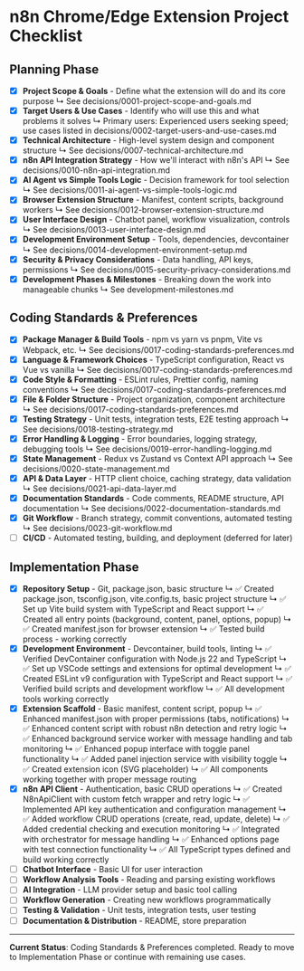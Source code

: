 # n8n Chrome/Edge Extension Project Checklist

## Planning Phase
- [x] **Project Scope & Goals** - Define what the extension will do and its core purpose
  ↳ See decisions/0001-project-scope-and-goals.md
- [x] **Target Users & Use Cases** - Identify who will use this and what problems it solves
  ↳ Primary users: Experienced users seeking speed; use cases listed in decisions/0002-target-users-and-use-cases.md
- [x] **Technical Architecture** - High-level system design and component structure
  ↳ See decisions/0007-technical-architecture.md
- [x] **n8n API Integration Strategy** - How we'll interact with n8n's API
  ↳ See decisions/0010-n8n-api-integration.md
- [x] **AI Agent vs Simple Tools Logic** - Decision framework for tool selection
  ↳ See decisions/0011-ai-agent-vs-simple-tools-logic.md
- [x] **Browser Extension Structure** - Manifest, content scripts, background workers
  ↳ See decisions/0012-browser-extension-structure.md
- [x] **User Interface Design** - Chatbot panel, workflow visualization, controls
  ↳ See decisions/0013-user-interface-design.md
- [x] **Development Environment Setup** - Tools, dependencies, devcontainer
  ↳ See decisions/0014-development-environment-setup.md
- [x] **Security & Privacy Considerations** - Data handling, API keys, permissions
  ↳ See decisions/0015-security-privacy-considerations.md
- [x] **Development Phases & Milestones** - Breaking down the work into manageable chunks
  ↳ See development-milestones.md

## Coding Standards & Preferences
- [x] **Package Manager & Build Tools** - npm vs yarn vs pnpm, Vite vs Webpack, etc.
  ↳ See decisions/0017-coding-standards-preferences.md
- [x] **Language & Framework Choices** - TypeScript configuration, React vs Vue vs vanilla
  ↳ See decisions/0017-coding-standards-preferences.md
- [x] **Code Style & Formatting** - ESLint rules, Prettier config, naming conventions
  ↳ See decisions/0017-coding-standards-preferences.md
- [x] **File & Folder Structure** - Project organization, component architecture
  ↳ See decisions/0017-coding-standards-preferences.md
- [x] **Testing Strategy** - Unit tests, integration tests, E2E testing approach
  ↳ See decisions/0018-testing-strategy.md
- [x] **Error Handling & Logging** - Error boundaries, logging strategy, debugging tools
  ↳ See decisions/0019-error-handling-logging.md
- [x] **State Management** - Redux vs Zustand vs Context API approach
  ↳ See decisions/0020-state-management.md
- [x] **API & Data Layer** - HTTP client choice, caching strategy, data validation
  ↳ See decisions/0021-api-data-layer.md
- [x] **Documentation Standards** - Code comments, README structure, API documentation
  ↳ See decisions/0022-documentation-standards.md
- [x] **Git Workflow** - Branch strategy, commit conventions, automated testing
  ↳ See decisions/0023-git-workflow.md
- [ ] **CI/CD** - Automated testing, building, and deployment (deferred for later)

## Implementation Phase
- [x] **Repository Setup** - Git, package.json, basic structure
  ↳ ✅ Created package.json, tsconfig.json, vite.config.ts, basic project structure
  ↳ ✅ Set up Vite build system with TypeScript and React support
  ↳ ✅ Created all entry points (background, content, panel, options, popup)
  ↳ ✅ Created manifest.json for browser extension
  ↳ ✅ Tested build process - working correctly
- [x] **Development Environment** - Devcontainer, build tools, linting
  ↳ ✅ Verified DevContainer configuration with Node.js 22 and TypeScript
  ↳ ✅ Set up VSCode settings and extensions for optimal development
  ↳ ✅ Created ESLint v9 configuration with TypeScript and React support
  ↳ ✅ Verified build scripts and development workflow
  ↳ ✅ All development tools working correctly
- [x] **Extension Scaffold** - Basic manifest, content script, popup
  ↳ ✅ Enhanced manifest.json with proper permissions (tabs, notifications)
  ↳ ✅ Enhanced content script with robust n8n detection and retry logic
  ↳ ✅ Enhanced background service worker with message handling and tab monitoring
  ↳ ✅ Enhanced popup interface with toggle panel functionality
  ↳ ✅ Added panel injection service with visibility toggle
  ↳ ✅ Created extension icon (SVG placeholder)
  ↳ ✅ All components working together with proper message routing
- [x] **n8n API Client** - Authentication, basic CRUD operations
  ↳ ✅ Created N8nApiClient with custom fetch wrapper and retry logic
  ↳ ✅ Implemented API key authentication and configuration management
  ↳ ✅ Added workflow CRUD operations (create, read, update, delete)
  ↳ ✅ Added credential checking and execution monitoring
  ↳ ✅ Integrated with orchestrator for message handling
  ↳ ✅ Enhanced options page with test connection functionality
  ↳ ✅ All TypeScript types defined and build working correctly
- [ ] **Chatbot Interface** - Basic UI for user interaction
- [ ] **Workflow Analysis Tools** - Reading and parsing existing workflows
- [ ] **AI Integration** - LLM provider setup and basic tool calling
- [ ] **Workflow Generation** - Creating new workflows programmatically
- [ ] **Testing & Validation** - Unit tests, integration tests, user testing
- [ ] **Documentation & Distribution** - README, store preparation

---

**Current Status**: Coding Standards & Preferences completed. Ready to move to Implementation Phase or continue with remaining use cases.
